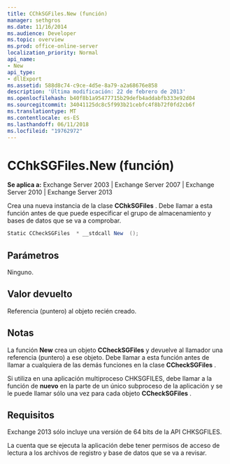 ```yaml
---
title: CChkSGFiles.New (función)
manager: sethgros
ms.date: 11/16/2014
ms.audience: Developer
ms.topic: overview
ms.prod: office-online-server
localization_priority: Normal
api_name:
- New
api_type:
- dllExport
ms.assetid: 588d8c74-c9ce-4d5e-8a79-a2a68676e858
description: 'Última modificación: 22 de febrero de 2013'
ms.openlocfilehash: b40f8b1a95477715b29defb4addabfb333e92d04
ms.sourcegitcommit: 34041125dc8c5f993b21cebfc4f8b72f0fd2cb6f
ms.translationtype: MT
ms.contentlocale: es-ES
ms.lasthandoff: 06/11/2018
ms.locfileid: "19762972"
---
```

# <a name="cchksgfilesnew-function"></a>CChkSGFiles.New (función)

**Se aplica a:** Exchange Server 2003 | Exchange Server 2007 | Exchange Server 2010 | Exchange Server 2013
  
Crea una nueva instancia de la clase **CChkSGFiles** . Debe llamar a esta función antes de que puede especificar el grupo de almacenamiento y bases de datos que se va a comprobar. 
  
```cs
Static CCheckSGFiles  * __stdcall New  ();

```

## <a name="parameters"></a>Parámetros

Ninguno.
  
## <a name="return-value"></a>Valor devuelto

Referencia (puntero) al objeto recién creado.
  
## <a name="remarks"></a>Notas

La función **New** crea un objeto **CCheckSGFiles** y devuelve al llamador una referencia (puntero) a ese objeto. Debe llamar a esta función antes de llamar a cualquiera de las demás funciones en la clase **CCheckSGFiles** . 
  
Si utiliza en una aplicación multiproceso CHKSGFILES, debe llamar a la función de **nuevo** en la parte de un único subproceso de la aplicación y se le puede llamar sólo una vez para cada objeto **CCheckSGFiles** . 
  
## <a name="requirements"></a>Requisitos

Exchange 2013 sólo incluye una versión de 64 bits de la API CHKSGFILES.
  
La cuenta que se ejecuta la aplicación debe tener permisos de acceso de lectura a los archivos de registro y base de datos que se va a revisar.
  


